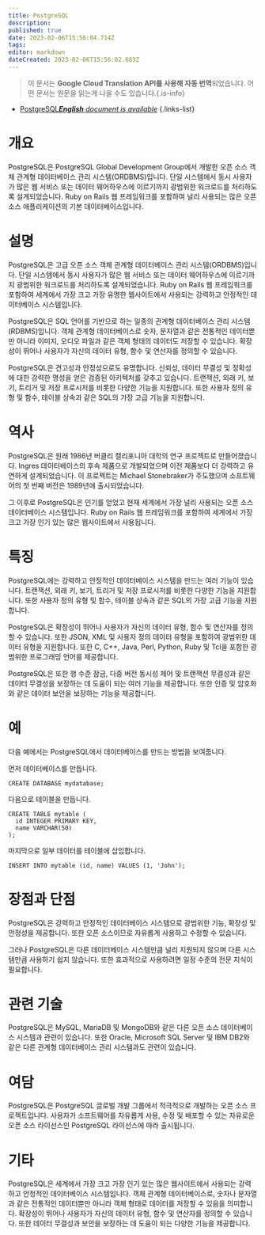 ```yaml
---
title: PostgreSQL
description: 
published: true
date: 2023-02-06T15:56:04.714Z
tags: 
editor: markdown
dateCreated: 2023-02-06T15:56:02.683Z
---
```


> 이 문서는 **Google Cloud Translation API를 사용해 자동 번역**되었습니다.
어떤 문서는 원문을 읽는게 나을 수도 있습니다.{.is-info}



- [PostgreSQL***English** document is available*](/en/Knowledge-base/Dictionary/postgresql)
{.links-list}


# 개요
PostgreSQL은 PostgreSQL Global Development Group에서 개발한 오픈 소스 객체 관계형 데이터베이스 관리 시스템(ORDBMS)입니다. 단일 시스템에서 동시 사용자가 많은 웹 서비스 또는 데이터 웨어하우스에 이르기까지 광범위한 워크로드를 처리하도록 설계되었습니다. Ruby on Rails 웹 프레임워크를 포함하여 널리 사용되는 많은 오픈 소스 애플리케이션의 기본 데이터베이스입니다.

# 설명
PostgreSQL은 고급 오픈 소스 객체 관계형 데이터베이스 관리 시스템(ORDBMS)입니다. 단일 시스템에서 동시 사용자가 많은 웹 서비스 또는 데이터 웨어하우스에 이르기까지 광범위한 워크로드를 처리하도록 설계되었습니다. Ruby on Rails 웹 프레임워크를 포함하여 세계에서 가장 크고 가장 유명한 웹사이트에서 사용되는 강력하고 안정적인 데이터베이스 시스템입니다.

PostgreSQL은 SQL 언어를 기반으로 하는 일종의 관계형 데이터베이스 관리 시스템(RDBMS)입니다. 객체 관계형 데이터베이스로 숫자, 문자열과 같은 전통적인 데이터뿐만 아니라 이미지, 오디오 파일과 같은 객체 형태의 데이터도 저장할 수 있습니다. 확장성이 뛰어나 사용자가 자신의 데이터 유형, 함수 및 연산자를 정의할 수 있습니다.

PostgreSQL은 견고성과 안정성으로도 유명합니다. 신뢰성, 데이터 무결성 및 정확성에 대한 강력한 명성을 얻은 검증된 아키텍처를 갖추고 있습니다. 트랜잭션, 외래 키, 보기, 트리거 및 저장 프로시저를 비롯한 다양한 기능을 지원합니다. 또한 사용자 정의 유형 및 함수, 테이블 상속과 같은 SQL의 가장 고급 기능을 지원합니다.

# 역사
PostgreSQL은 원래 1986년 버클리 캘리포니아 대학의 연구 프로젝트로 만들어졌습니다. Ingres 데이터베이스의 후속 제품으로 개발되었으며 이전 제품보다 더 강력하고 유연하게 설계되었습니다. 이 프로젝트는 Michael Stonebraker가 주도했으며 소프트웨어의 첫 번째 버전은 1989년에 출시되었습니다.

그 이후로 PostgreSQL은 인기를 얻었고 현재 세계에서 가장 널리 사용되는 오픈 소스 데이터베이스 시스템입니다. Ruby on Rails 웹 프레임워크를 포함하여 세계에서 가장 크고 가장 인기 있는 많은 웹사이트에서 사용됩니다.

# 특징
PostgreSQL에는 강력하고 안정적인 데이터베이스 시스템을 만드는 여러 기능이 있습니다. 트랜잭션, 외래 키, 보기, 트리거 및 저장 프로시저를 비롯한 다양한 기능을 지원합니다. 또한 사용자 정의 유형 및 함수, 테이블 상속과 같은 SQL의 가장 고급 기능을 지원합니다.

PostgreSQL은 확장성이 뛰어나 사용자가 자신의 데이터 유형, 함수 및 연산자를 정의할 수 있습니다. 또한 JSON, XML 및 사용자 정의 데이터 유형을 포함하여 광범위한 데이터 유형을 지원합니다. 또한 C, C++, Java, Perl, Python, Ruby 및 Tcl을 포함한 광범위한 프로그래밍 언어를 제공합니다.

PostgreSQL은 또한 행 수준 잠금, 다중 버전 동시성 제어 및 트랜잭션 무결성과 같은 데이터 무결성을 보장하는 데 도움이 되는 여러 기능을 제공합니다. 또한 인증 및 암호화와 같은 데이터 보안을 보장하는 기능을 제공합니다.

# 예
다음 예에서는 PostgreSQL에서 데이터베이스를 만드는 방법을 보여줍니다.

먼저 데이터베이스를 만듭니다.

```
CREATE DATABASE mydatabase;
```

다음으로 테이블을 만듭니다.

```
CREATE TABLE mytable (
  id INTEGER PRIMARY KEY,
  name VARCHAR(50)
);
```

마지막으로 일부 데이터를 테이블에 삽입합니다.

```
INSERT INTO mytable (id, name) VALUES (1, 'John');
```

# 장점과 단점
PostgreSQL은 강력하고 안정적인 데이터베이스 시스템으로 광범위한 기능, 확장성 및 안정성을 제공합니다. 또한 오픈 소스이므로 자유롭게 사용하고 수정할 수 있습니다.

그러나 PostgreSQL은 다른 데이터베이스 시스템만큼 널리 지원되지 않으며 다른 시스템만큼 사용하기 쉽지 않습니다. 또한 효과적으로 사용하려면 일정 수준의 전문 지식이 필요합니다.

# 관련 기술
PostgreSQL은 MySQL, MariaDB 및 MongoDB와 같은 다른 오픈 소스 데이터베이스 시스템과 관련이 있습니다. 또한 Oracle, Microsoft SQL Server 및 IBM DB2와 같은 다른 관계형 데이터베이스 관리 시스템과도 관련이 있습니다.

# 여담
PostgreSQL은 PostgreSQL 글로벌 개발 그룹에서 적극적으로 개발하는 오픈 소스 프로젝트입니다. 사용자가 소프트웨어를 자유롭게 사용, 수정 및 배포할 수 있는 자유로운 오픈 소스 라이선스인 PostgreSQL 라이선스에 따라 출시됩니다.

# 기타
PostgreSQL은 세계에서 가장 크고 가장 인기 있는 많은 웹사이트에서 사용되는 강력하고 안정적인 데이터베이스 시스템입니다. 객체 관계형 데이터베이스로, 숫자나 문자열과 같은 전통적인 데이터뿐만 아니라 객체 형태로 데이터를 저장할 수 있음을 의미합니다. 확장성이 뛰어나 사용자가 자신의 데이터 유형, 함수 및 연산자를 정의할 수 있습니다. 또한 데이터 무결성과 보안을 보장하는 데 도움이 되는 다양한 기능을 제공합니다.